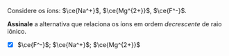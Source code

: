 Considere os íons: $\ce{Na^+}$, $\ce{Mg^{2+}}$, $\ce{F^-}$.

**Assinale** a alternativa que relaciona os íons em ordem *decrescente* de raio iônico.

- [x] $\ce{F^-}$; $\ce{Na^+}$; $\ce{Mg^{2+}}$

